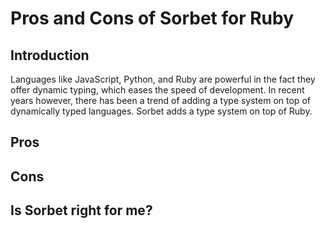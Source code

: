 # Pros and Cons of Sorbet for Ruby

## Introduction
Languages like JavaScript, Python, and Ruby are powerful in the fact they offer dynamic typing, which eases the speed of development. In recent years however, there has been a trend of adding a type system on top of dynamically typed languages.  Sorbet adds a type system on top of Ruby.
## Pros
## Cons
## Is Sorbet right for me?

